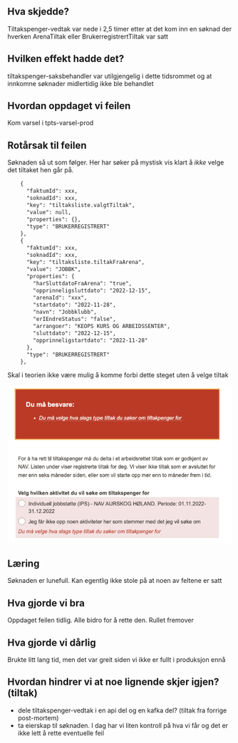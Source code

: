 ## Hva skjedde?

Tiltakspenger-vedtak var nede i 2,5 timer etter at det kom inn en søknad der hverken ArenaTiltak eller
BrukerregistrertTiltak var satt

## Hvilken effekt hadde det?

tiltakspenger-saksbehandler var utilgjengelig i dette tidsrommet og at innkomne søknader midlertidig ikke ble behandlet

## Hvordan oppdaget vi feilen

Kom varsel i tpts-varsel-prod

## Rotårsak til feilen

Søknaden så ut som følger. Her har søker på mystisk vis klart å _ikke_ velge det tiltaket hen går på.

```
    {
      "faktumId": xxx,
      "soknadId": xxx,
      "key": "tiltaksliste.valgtTiltak",
      "value": null,
      "properties": {},
      "type": "BRUKERREGISTRERT"
    },
    {
      "faktumId": xxx,
      "soknadId": xxx,
      "key": "tiltaksliste.tiltakFraArena",
      "value": "JOBBK",
      "properties": {
        "harSluttdatoFraArena": "true",
        "opprinneligsluttdato": "2022-12-15",
        "arenaId": "xxx",
        "startdato": "2022-11-28",
        "navn": "Jobbklubb",
        "erIEndreStatus": "false",
        "arrangoer": "KEOPS KURS OG ARBEIDSSENTER",
        "sluttdato": "2022-12-15",
        "opprinneligstartdato": "2022-11-28"
      },
      "type": "BRUKERREGISTRERT"
    },
```

Skal i teorien ikke være mulig å komme forbi dette steget uten å velge tiltak

![](2022-12-02.png)

## Læring

Søknaden er lunefull. Kan egentlig ikke stole på at noen av feltene er satt

## Hva gjorde vi bra

Oppdaget feilen tidlig. Alle bidro for å rette den. Rullet fremover

## Hva gjorde vi dårlig

Brukte litt lang tid, men det var greit siden vi ikke er fullt i produksjon ennå

## Hvordan hindrer vi at noe lignende skjer igjen? (tiltak)

- dele tiltakspenger-vedtak i en api del og en kafka del? (tiltak fra forrige post-mortem)
- ta eierskap til søknaden. I dag har vi liten kontroll på hva vi får og det er ikke lett å rette eventuelle feil
